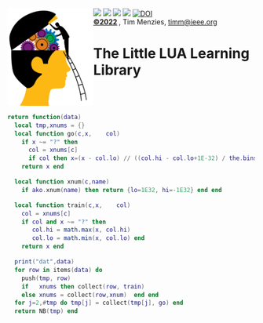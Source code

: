 <a name=top>&nbsp;<br>
<img align=left width=175 src="/docs/head.png"> <img 
src="https://img.shields.io/badge/purpose-se,ai-informational?style=flat&logo=hyper&logoColor=white&color=red"> <img 
src="https://img.shields.io/badge/language-lua-informational?style=flat&logo=lua&logoColor=white&color=yellow"> <img 
src="https://img.shields.io/badge/platform-osx,linux-informational?style=flat&logo=linux&logoColor=white&color=orange"> <a
href="https://github.com/timm/l5/actions/workflows/tests.yml"><img src="https://github.com/timm/l5/actions/workflows/tests.yml/badge.svg"></a> <a 
href="https://zenodo.org/badge/latestdoi/206205826"> <img src="https://zenodo.org/badge/206205826.svg" alt="DOI"></a><br>
<b> <a href="https://github.com/timm/l5/blob/master/LICENSE.md">&copy;2022</a> </b>, Tim Menzies, <timm@ieee.org>
<h1>The Little LUA Learning Library</h1><br clear=all>



```lua
return function(data)
  local tmp,xnums = {}
  local function go(c,x,    col)
    if x ~= "?" then 
      col = xnums[c]
      if col then x=(x - col.lo) // ((col.hi - col.lo+1E-32) / the.bins) end end
    return x end
```



```lua
  local function xnum(c,name) 
    if ako.xnum(name) then return {lo=1E32, hi=-1E32} end end
```



```lua
  local function train(c,x,    col) 
    col = xnums[c]
    if col and x ~= "?" then 
       col.hi = math.max(x, col.hi)
       col.lo = math.min(x, col.lo) end 
    return x end
```



```lua
  print("dat",data)
  for row in items(data) do 
    push(tmp, row) 
    if   xnums then collect(row, train) 
    else xnums = collect(row,xnum)  end end
  for j=2,#tmp do tmp[j] = collect(tmp[j], go) end
  return NB(tmp) end
